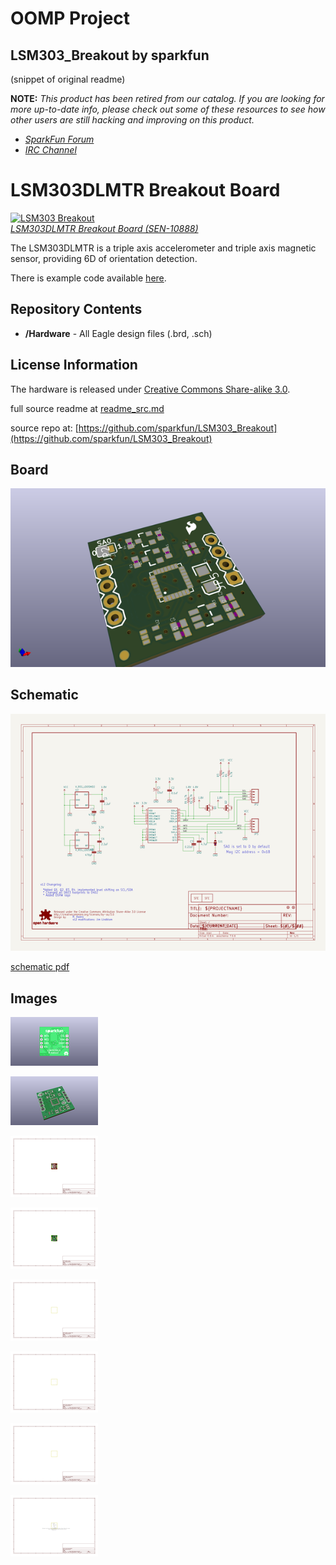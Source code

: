 # OOMP Project  
## LSM303_Breakout  by sparkfun  
  
(snippet of original readme)  
  
**NOTE:** *This product has been retired from our catalog. If you are looking for more up-to-date info, please check out some of these resources to see how other users are still hacking and improving on this product.*  
* *[SparkFun Forum](https://forum.sparkfun.com/)*  
* *[IRC Channel](https://www.sparkfun.com/news/263)*  
  
LSM303DLMTR Breakout Board  
===========================  
  
[![LSM303 Breakout](https://dlnmh9ip6v2uc.cloudfront.net/images/products/1/0/8/8/8/10888-01a_i_ma.jpg)  
*LSM303DLMTR Breakout Board (SEN-10888)*](https://www.sparkfun.com/products/10888)  
  
The LSM303DLMTR is a triple axis accelerometer and triple axis magnetic sensor, providing 6D of orientation detection.  
  
There is example code available [here](https://github.com/pololu/lsm303-arduino).  
  
Repository Contents  
-------------------  
* **/Hardware** - All Eagle design files (.brd, .sch)  
  
License Information  
-------------------  
The hardware is released under [Creative Commons Share-alike 3.0](http://creativecommons.org/licenses/by-sa/3.0/).    
  
  full source readme at [readme_src.md](readme_src.md)  
  
source repo at: [https://github.com/sparkfun/LSM303_Breakout](https://github.com/sparkfun/LSM303_Breakout)  
## Board  
  
[![working_3d.png](working_3d_600.png)](working_3d.png)  
## Schematic  
  
[![working_schematic.png](working_schematic_600.png)](working_schematic.png)  
  
[schematic pdf](working_schematic.pdf)  
## Images  
  
[![working_3D_bottom.png](working_3D_bottom_140.png)](working_3D_bottom.png)  
  
[![working_3D_top.png](working_3D_top_140.png)](working_3D_top.png)  
  
[![working_assembly_page_01.png](working_assembly_page_01_140.png)](working_assembly_page_01.png)  
  
[![working_assembly_page_02.png](working_assembly_page_02_140.png)](working_assembly_page_02.png)  
  
[![working_assembly_page_03.png](working_assembly_page_03_140.png)](working_assembly_page_03.png)  
  
[![working_assembly_page_04.png](working_assembly_page_04_140.png)](working_assembly_page_04.png)  
  
[![working_assembly_page_05.png](working_assembly_page_05_140.png)](working_assembly_page_05.png)  
  
[![working_assembly_page_06.png](working_assembly_page_06_140.png)](working_assembly_page_06.png)  

